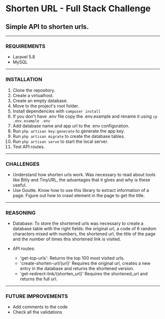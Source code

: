 # Shorten URL - Full Stack Challenge

## Simple API to shorten urls.

---

### REQUIREMENTS

* Laravel 5.8
* MySQL

---

### INSTALLATION

1. Clone the repository.
2. Create a virtualhost.
3. Create an empty database.
4. Move to the project's root folder.
5. Install dependencies with `composer install`
6. If you don't have .env file copy the .env.example and rename it using `cp .env.example .env`
7. Add database name and app url to the .env configuration.
8. Run `php artisan key:generate` to generate the app key.
9. Run `php artisan migrate` to create the database tables.
10. Run `php artisan serve` to start the local server.
11. Test API routes.

---

### CHALLENGES
- Understand how shorten urls work. Was necessary to read about tools like Bitly and TinyURL, the advantages that it gives and why is these useful.
- Use Goutte. Know how to use this library to extract information of a page. Figure out how to crawl element in the page to get the title.
---

### REASONING
- Database: To store the shortened urls was necessary to create a database table with the right fields: the original url, a code of 6 random characters mixed with numbers, the shortened url, the title of the page and the number of times this shortened link is visited.

- API routes:
  - 'get-top-urls': Returns the top 100 most visited urls.
  - 'create-shorten-url/{url}' Requires the original url, creates a new entry in the database and returns the shortened version.
  - 'get-redirect-link/{shorten_url}' Requires the shortened_url and returns the full url.

---

### FUTURE IMPROVEMENTS
- Add comments to the code
- Check all the validations
